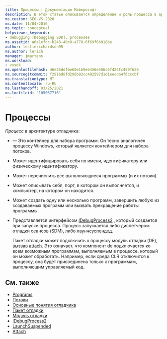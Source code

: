 ```yaml
---
title: Процессы | Документация Майкрософт
description: В этой статье описывается определение и роль процесса в архитектуре отладчика в Visual Studio.
ms.custom: SEO-VS-2020
ms.date: 11/04/2016
ms.topic: conceptual
helpviewer_keywords:
- debugging [Debugging SDK], processes
ms.assetid: a6a1efdc-b243-40c8-a778-6f69f6b018be
author: leslierichardson95
ms.author: lerich
manager: jmartens
ms.workload:
- vssdk
ms.openlocfilehash: 46e25ddfbe60e1b9ee456e586c6f424fc489f626
ms.sourcegitcommit: f2916d8fd296b92cc402597d1d1eecda4f6cccbf
ms.translationtype: MT
ms.contentlocale: ru-RU
ms.lasthandoff: 03/25/2021
ms.locfileid: "105067716"
---
```

# <a name="processes"></a>Процессы
*Процесс* в архитектуре отладчика:

- — Это контейнер для набора программ. Он тесно аналогичен процессу Windows, который является контейнером для набора потоков.

- Может идентифицировать себя по имени, идентификатору или физическому идентификатору.

- Может перечислить все выполняющиеся программы (и их потоки).

- Может описывать себя, порт, в котором он выполняется, и компьютер, на котором он находится.

- Может создать одну или несколько программ, завершить любую из создаваемых программ или вызвать прекращение работы программы.

- Представляется интерфейсом [IDebugProcess2](../../extensibility/debugger/reference/idebugprocess2.md) , который создается при запуске процесса. Процесс запускается либо диспетчером отладки сеансов (SDM), либо [лаунчсуспендед](../../extensibility/debugger/reference/idebugenginelaunch2-launchsuspended.md).

  Пакет отладки может подключить к процессу модуль отладки (DE), вызвав [attach](../../extensibility/debugger/reference/idebugprocess2-attach.md). Это означает, что компонент de подключается ко всем возможным программам, выполняемым в процессе, который он может обработать. Например, если среда CLR отключится к процессу, она будет присоединена только к программам, выполняющим управляемый код.

## <a name="see-also"></a>См. также
- [Programs](../../extensibility/debugger/programs.md)
- [Потоки](../../extensibility/debugger/threads.md)
- [Основные понятия отладчика](../../extensibility/debugger/debugger-concepts.md)
- [Пакет отладки](../../extensibility/debugger/debug-package.md)
- [Модуль отладки](../../extensibility/debugger/debug-engine.md)
- [IDebugProcess2](../../extensibility/debugger/reference/idebugprocess2.md)
- [LaunchSuspended](../../extensibility/debugger/reference/idebugenginelaunch2-launchsuspended.md)
- [Attach](../../extensibility/debugger/reference/idebugprocess2-attach.md)
